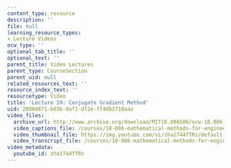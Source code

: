 ```yaml
---
content_type: resource
description: ''
file: null
learning_resource_types:
- Lecture Videos
ocw_type: ''
optional_tab_title: ''
optional_text: ''
parent_title: Video Lectures
parent_type: CourseSection
parent_uid: null
related_resources_text: ''
resource_index_text: ''
resourcetype: Video
title: 'Lecture 19: Conjugate Gradient Method'
uid: 28866871-b03b-9af1-df2e-ff4db2718aaa
video_files:
  archive_url: http://www.archive.org/download/MIT18.086S06/ocw-18.086-22mar2006-220k.mp4
  video_captions_file: /courses/18-086-mathematical-methods-for-engineers-ii-spring-2006/7d644a4aa5325de8aa218a96f5f92440_zha1744fTRs.vtt
  video_thumbnail_file: https://img.youtube.com/vi/zha1744fTRs/default.jpg
  video_transcript_file: /courses/18-086-mathematical-methods-for-engineers-ii-spring-2006/fe190e75822e94926bff840234228561_zha1744fTRs.pdf
video_metadata:
  youtube_id: zha1744fTRs
---
```

